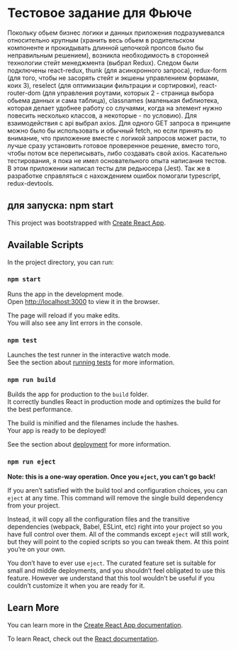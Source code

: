 # Тестовое задание для Фьюче

  Покольку обьем бизнес логики и данных приложения подразумевался относительно крупным (хранить весь обьем в родительском компоненте и прокидывать длинной цепочкой пропсов было бы неправильным решением), возникла необходимость в сторонней технологии стейт менеджмента (выбрал Redux). Следом были подключены react-redux, thunk (для асинхронного запроса), redux-form (для того, чтобы не засорять стейт и экшены управлением формами, коих 3), reselect (для оптимизации фильтрации и сортировки), react-router-dom (для управления роутами, которых 2 - страница выбора обьема данных и сама таблица), classnames (маленькая библиотека, которая делает удобнее работу со случаями, когда на элемент нужно повесить несколько классов, а некоторые - по условию). 
  Для взаимодействия с api выбрал axios. Для одного GET запроса в принципе можно было бы использовать и обычный fetch, но если принять во внимание, что приложение вместе с логикой запросов может расти, то лучше сразу установить готовое проверенное решение, вместо того, чтобы потом все переписывать, либо создавать свой axios.
  Касательно тестирования, я пока не имел основательного опыта написания тестов. В этом приложении написал тесты для редьюсера (Jest). Так же в разработке справляться с нахождением ошибок помогали typescript, redux-devtools.
  
  для запуска: npm start
---------------------------------------------------------------------------------------------------------------------------------------------------------------------------------




This project was bootstrapped with [Create React App](https://github.com/facebook/create-react-app).

## Available Scripts

In the project directory, you can run:

### `npm start`

Runs the app in the development mode.<br />
Open [http://localhost:3000](http://localhost:3000) to view it in the browser.

The page will reload if you make edits.<br />
You will also see any lint errors in the console.

### `npm test`

Launches the test runner in the interactive watch mode.<br />
See the section about [running tests](https://facebook.github.io/create-react-app/docs/running-tests) for more information.

### `npm run build`

Builds the app for production to the `build` folder.<br />
It correctly bundles React in production mode and optimizes the build for the best performance.

The build is minified and the filenames include the hashes.<br />
Your app is ready to be deployed!

See the section about [deployment](https://facebook.github.io/create-react-app/docs/deployment) for more information.

### `npm run eject`

**Note: this is a one-way operation. Once you `eject`, you can’t go back!**

If you aren’t satisfied with the build tool and configuration choices, you can `eject` at any time. This command will remove the single build dependency from your project.

Instead, it will copy all the configuration files and the transitive dependencies (webpack, Babel, ESLint, etc) right into your project so you have full control over them. All of the commands except `eject` will still work, but they will point to the copied scripts so you can tweak them. At this point you’re on your own.

You don’t have to ever use `eject`. The curated feature set is suitable for small and middle deployments, and you shouldn’t feel obligated to use this feature. However we understand that this tool wouldn’t be useful if you couldn’t customize it when you are ready for it.

## Learn More

You can learn more in the [Create React App documentation](https://facebook.github.io/create-react-app/docs/getting-started).

To learn React, check out the [React documentation](https://reactjs.org/).
